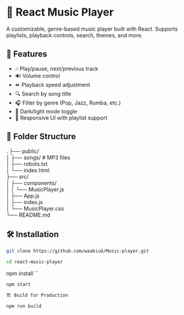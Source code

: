 # 🎵 React Music Player

A customizable, genre-based music player built with React. Supports playlists, playback controls, search, themes, and more.

## 🚀 Features

- 🎶 Play/pause, next/previous track  
- 🔊 Volume control  
- ⏩ Playback speed adjustment  
- 🔍 Search by song title  
- 🎧 Filter by genre (Pop, Jazz, Rumba, etc.)  
- 🌙 Dark/light mode toggle  
- 📝 Responsive UI with playlist support  

## 📁 Folder Structure

.
├── public/ <br>
│ ├── songs/ # MP3 files <br>
│ ├── robots.txt <br>
│ └── index.html <br>
├── src/ <br>
│ ├── components/ <br>
│ │ └── MusicPlayer.js <br>
│ ├── App.js <br>
│ ├── index.js <br>
│ └── MusicPlayer.css <br>
└── README.md

## 🛠️ Installation

```bash
git clone https://github.com/waabiud/Music-player.git
```

```bash
cd react-music-player
```
npm install
``
```bash
npm start
```
```bash
🏗️ Build for Production
```

```bash
npm run build
```
